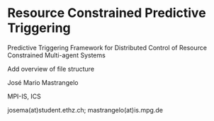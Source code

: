 # Resource Constrained Predictive Triggering
Predictive Triggering Framework for Distributed Control of Resource Constrained Multi-agent Systems

Add overview of file structure


José Mario Mastrangelo

MPI-IS, ICS

josema(at)student.ethz.ch; mastrangelo(at)is.mpg.de